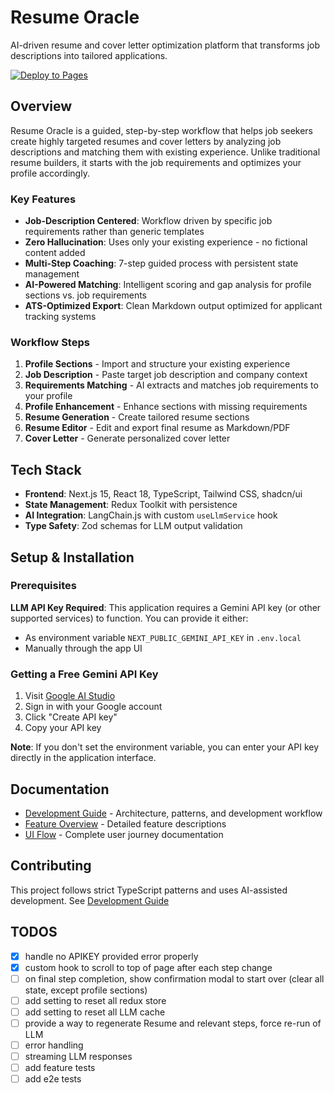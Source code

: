 # Resume Oracle

AI-driven resume and cover letter optimization platform that transforms job descriptions into tailored applications.

[![Deploy to Pages](https://github.com/mudafar/resume-oracle/actions/workflows/nextjs.yml/badge.svg)](https://github.com/mudafar/resume-oracle/actions/workflows/nextjs.yml)

## Overview

Resume Oracle is a guided, step-by-step workflow that helps job seekers create highly targeted resumes and cover letters by analyzing job descriptions and matching them with existing experience. Unlike traditional resume builders, it starts with the job requirements and optimizes your profile accordingly.

### Key Features

- **Job-Description Centered**: Workflow driven by specific job requirements rather than generic templates
- **Zero Hallucination**: Uses only your existing experience - no fictional content added
- **Multi-Step Coaching**: 7-step guided process with persistent state management
- **AI-Powered Matching**: Intelligent scoring and gap analysis for profile sections vs. job requirements
- **ATS-Optimized Export**: Clean Markdown output optimized for applicant tracking systems

### Workflow Steps

1. **Profile Sections** - Import and structure your existing experience
2. **Job Description** - Paste target job description and company context
3. **Requirements Matching** - AI extracts and matches job requirements to your profile
4. **Profile Enhancement** - Enhance sections with missing requirements
5. **Resume Generation** - Create tailored resume sections
6. **Resume Editor** - Edit and export final resume as Markdown/PDF
7. **Cover Letter** - Generate personalized cover letter

## Tech Stack

- **Frontend**: Next.js 15, React 18, TypeScript, Tailwind CSS, shadcn/ui
- **State Management**: Redux Toolkit with persistence
- **AI Integration**: LangChain.js with custom `useLlmService` hook
- **Type Safety**: Zod schemas for LLM output validation

## Setup & Installation

### Prerequisites

**LLM API Key Required**: This application requires a Gemini API key (or other supported services) to function. You can provide it either:
- As environment variable `NEXT_PUBLIC_GEMINI_API_KEY` in `.env.local`
- Manually through the app UI

### Getting a Free Gemini API Key

1. Visit [Google AI Studio](https://aistudio.google.com/app/apikey)
2. Sign in with your Google account
3. Click "Create API key"
4. Copy your API key


**Note**: If you don't set the environment variable, you can enter your API key directly in the application interface.

## Documentation

- [Development Guide](./DEV.md) - Architecture, patterns, and development workflow
- [Feature Overview](./feature_overview.md) - Detailed feature descriptions
- [UI Flow](./multi_step_ui_flow.md) - Complete user journey documentation


## Contributing

This project follows strict TypeScript patterns and uses AI-assisted development. See [Development Guide](./DEV.md) 



## TODOS
- [x] handle no APIKEY provided error properly
- [x] custom hook to scroll to top of page after each step change
- [ ] on final step completion, show confirmation modal to start over (clear all state, except profile sections)
- [ ] add setting to reset all redux store
- [ ] add setting to reset all LLM cache
- [ ] provide a way to regenerate Resume and relevant steps, force re-run of LLM
- [ ] error handling
- [ ] streaming LLM responses
- [ ] add feature tests
- [ ] add e2e tests
